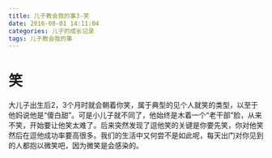 ```yaml
---
title: 儿子教会我的事3-笑
date: 2016-08-01 14:11:04
categories: 儿子的成长记录
tags: 儿子教会我的事
---
```


# 笑


大儿子出生后2，3个月时就会朝着你笑，属于典型的见个人就笑的类型，以至于他妈说他是“傻白甜”。可是小儿子就不同了，他始终是木着一个“老干部”脸，从来不笑，开始要让他笑太难了。后来突然发现了逗他笑的关键是你要先笑，你对他笑然后在逗他成功率要高很多。我们的生活中又何尝不是如此呢，每天出门对你见到的人都抱以微笑吧，因为微笑是会感染的。